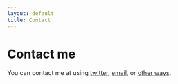 ```yaml
---
layout: default
title: Contact
---
```


# Contact me

You can contact me at using [twitter](http://twitter.com/usmanity),
[email](mailto:muhammad@usmanity.com), or [other ways](/links).
